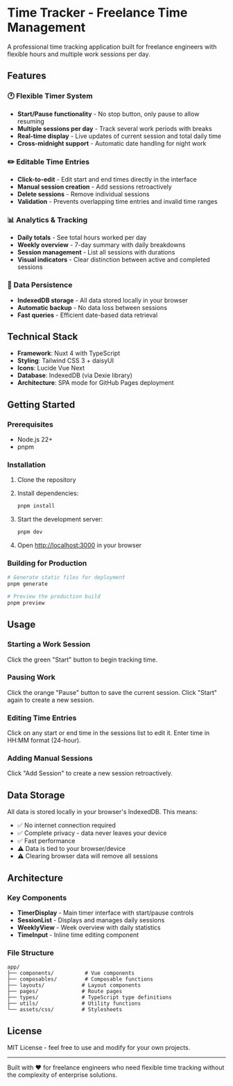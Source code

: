 # Time Tracker - Freelance Time Management

A professional time tracking application built for freelance engineers with flexible hours and multiple work sessions per day.

## Features

### 🕐 Flexible Timer System

- **Start/Pause functionality** - No stop button, only pause to allow resuming
- **Multiple sessions per day** - Track several work periods with breaks
- **Real-time display** - Live updates of current session and total daily time
- **Cross-midnight support** - Automatic date handling for night work

### ✏️ Editable Time Entries

- **Click-to-edit** - Edit start and end times directly in the interface
- **Manual session creation** - Add sessions retroactively
- **Delete sessions** - Remove individual sessions
- **Validation** - Prevents overlapping time entries and invalid time ranges

### 📊 Analytics & Tracking

- **Daily totals** - See total hours worked per day
- **Weekly overview** - 7-day summary with daily breakdowns
- **Session management** - List all sessions with durations
- **Visual indicators** - Clear distinction between active and completed sessions

### 💾 Data Persistence

- **IndexedDB storage** - All data stored locally in your browser
- **Automatic backup** - No data loss between sessions
- **Fast queries** - Efficient date-based data retrieval

## Technical Stack

- **Framework**: Nuxt 4 with TypeScript
- **Styling**: Tailwind CSS 3 + daisyUI
- **Icons**: Lucide Vue Next
- **Database**: IndexedDB (via Dexie library)
- **Architecture**: SPA mode for GitHub Pages deployment

## Getting Started

### Prerequisites

- Node.js 22+
- pnpm

### Installation

1. Clone the repository
2. Install dependencies:

   ```bash
   pnpm install
   ```

3. Start the development server:

   ```bash
   pnpm dev
   ```

4. Open [http://localhost:3000](http://localhost:3000) in your browser

### Building for Production

```bash
# Generate static files for deployment
pnpm generate

# Preview the production build
pnpm preview
```

## Usage

### Starting a Work Session

Click the green "Start" button to begin tracking time.

### Pausing Work

Click the orange "Pause" button to save the current session. Click "Start" again to create a new session.

### Editing Time Entries

Click on any start or end time in the sessions list to edit it. Enter time in HH:MM format (24-hour).

### Adding Manual Sessions

Click "Add Session" to create a new session retroactively.

## Data Storage

All data is stored locally in your browser's IndexedDB. This means:

- ✅ No internet connection required
- ✅ Complete privacy - data never leaves your device
- ✅ Fast performance
- ⚠️ Data is tied to your browser/device
- ⚠️ Clearing browser data will remove all sessions

## Architecture

### Key Components

- **TimerDisplay** - Main timer interface with start/pause controls
- **SessionList** - Displays and manages daily sessions
- **WeeklyView** - Week overview with daily statistics
- **TimeInput** - Inline time editing component

### File Structure

```
app/
├── components/          # Vue components
├── composables/         # Composable functions
├── layouts/            # Layout components
├── pages/              # Route pages
├── types/              # TypeScript type definitions
├── utils/              # Utility functions
└── assets/css/         # Stylesheets
```



## License

MIT License - feel free to use and modify for your own projects.



---

Built with ❤️ for freelance engineers who need flexible time tracking without the complexity of enterprise solutions.
